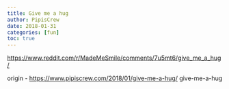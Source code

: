 ```yaml
---
title: Give me a hug
author: PipisCrew
date: 2018-01-31
categories: [fun]
toc: true
---
```


https://www.reddit.com/r/MadeMeSmile/comments/7u5mt6/give_me_a_hug/

origin - https://www.pipiscrew.com/2018/01/give-me-a-hug/ give-me-a-hug